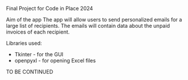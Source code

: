 Final Project for Code in Place 2024

Aim of the app
The app will allow users to send personalized emails for a large list of recipients. The emails will contain data about the unpaid invoices of each recipient.

Libraries used:
- Tkinter - for the GUI
- openpyxl - for opening Excel files

TO BE CONTINUED
